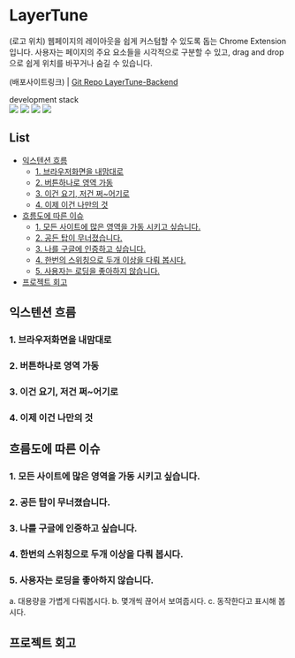 # LayerTune
(로고 위치)
웹페이지의 레이아웃을 쉽게 커스텀할 수 있도록 돕는  Chrome Extension입니다. 사용자는 페이지의 주요 요소들을 시각적으로 구분할 수 있고, drag and drop으로 쉽게 위치를 바꾸거나 숨길 수 있습니다.

(배포사이트링크) | [Git Repo LayerTune-Backend](https://github.com/parkyooni/LayerTune-Backend)

development stack <br/>
<img src="https://img.shields.io/badge/javascript-222222?style=for-the-badge">
<img src="https://img.shields.io/badge/node-222222?style=for-the-badge">
<img src="https://img.shields.io/badge/MongoDB-222222?style=for-the-badge">
<img src="https://img.shields.io/badge/Express-222222?style=for-the-badge">


## List
- [익스텐션 흐름](#익스텐션-흐름)
  * [1. 브라우저화면을 내맘대로](#1-브라우저화면을-내맘대로)
  * [2. 버튼하나로 영역 가동](#2-버튼하나로-영역-가동)
  * [3. 이건 요기, 저건 쩌~어기로](#3-이건-요기-저건-쩌어기로)
  * [4. 이제 이건 나만의 것](#4-이제-이건-나만의-것)
- [흐름도에 따른 이슈](#흐름도에-따른-이슈)
  * [1. 모든 사이트에 많은 영역을 가동 시키고 싶습니다.](#1-모든-사이트에-많은-영역을-가동-시키고-싶습니다)
  * [2. 공든 탑이 무너졌습니다.](#2-공든-탑이-무너졌습니다)
  * [3. 나를 구글에 인증하고 싶습니다.](#3-나를-구글에-인증하고-싶습니다)
  * [4. 한번의 스위칭으로 두개 이상을 다뤄 봅시다.](#4-한번의-스위칭으로-두개-이상을-다뤄-봅시다)
  * [5. 사용자는 로딩을 좋아하지 않습니다.](#5-사용자는-로딩을-좋아하지-않습니다)
- [프로젝트 회고](#프로젝트-회고)

## 익스텐션 흐름

### 1. 브라우저화면을 내맘대로
### 2. 버튼하나로 영역 가동
### 3. 이건 요기, 저건 쩌~어기로
### 4. 이제 이건 나만의 것

## 흐름도에 따른 이슈

### 1. 모든 사이트에 많은 영역을 가동 시키고 싶습니다.
### 2. 공든 탑이 무너졌습니다.
### 3. 나를 구글에 인증하고 싶습니다.
### 4. 한번의 스위칭으로 두개 이상을 다뤄 봅시다.
### 5. 사용자는 로딩을 좋아하지 않습니다.

a. 대용량을 가볍게 다뤄봅시다.
b. 몇개씩 끊어서 보여줍시다.
c. 동작한다고 표시해 봅시다.


## 프로젝트 회고
